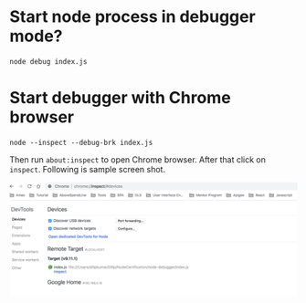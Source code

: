 # Start node process in debugger mode?
```
node debug index.js
```

# Start debugger with Chrome browser
```
node --inspect --debug-brk index.js
```
Then run `about:inspect` to open Chrome browser. After that click on `inspect`. Following is sample screen shot.

![image](chrome.png)